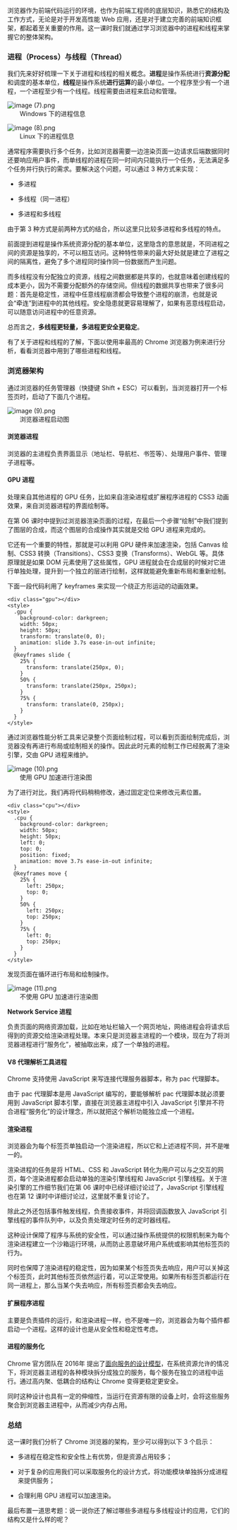 浏览器作为前端代码运行的环境，也作为前端工程师的底层知识，熟悉它的结构及工作方式，无论是对于开发高性能 Web 应用，还是对于建立完善的前端知识框架，都起着至关重要的作用。这一课时我们就通过学习浏览器中的进程和线程来掌握它的整体架构。

### 进程（Process）与线程（Thread）

我们先来好好梳理一下关于进程和线程的相关概念。**进程**是操作系统进行**资源分配**和调度的基本单位，**线程**是操作系统**进行运算**的最小单位。一个程序至少有一个进程，一个进程至少有一个线程。线程需要由进程来启动和管理。

![image (7).png](https://s0.lgstatic.com/i/image/M00/29/11/CgqCHl75yNOASzO5AABzFfz1nN0731.png)  
　　Windows 下的进程信息

![image (8).png](https://s0.lgstatic.com/i/image/M00/29/06/Ciqc1F75yOeAKk_WAABFeE0vWT8953.png)  
　　Linux 下的进程信息

通常程序需要执行多个任务，比如浏览器需要一边渲染页面一边请求后端数据同时还要响应用户事件，而单线程的进程在同一时间内只能执行一个任务，无法满足多个任务并行执行的需求。要解决这个问题，可以通过 3 种方式来实现：

*   多进程
    
*   多线程（同一进程）
    
*   多进程和多线程
    

由于第 3 种方式是前两种方式的结合，所以这里只比较多进程和多线程的特点。

前面提到进程是操作系统资源分配的基本单位，这里隐含的意思就是，不同进程之间的资源是独享的，不可以相互访问。这种特性带来的最大好处就是建立了进程之间的隔离性，避免了多个进程同时操作同一份数据而产生问题。

而多线程没有分配独立的资源，线程之间数据都是共享的，也就意味着创建线程的成本更小，因为不需要分配额外的存储空间。但线程的数据共享也带来了很多问题：首先是稳定性，进程中任意线程崩溃都会导致整个进程的崩溃，也就是说会“牵连”到进程中的其他线程。安全隐患就更容易理解了，如果有恶意线程启动，可以随意访问进程中的任意资源。

总而言之，**多线程更轻量，多进程更安全更稳定**。

有了关于进程和线程的了解，下面以使用率最高的 Chrome 浏览器为例来进行分析，看看浏览器中用到了哪些进程和线程。

### 浏览器架构

通过浏览器的任务管理器（快捷键 Shift + ESC）可以看到，当浏览器打开一个标签页时，启动了下面几个进程。

![image (9).png](https://s0.lgstatic.com/i/image/M00/29/06/Ciqc1F75yPWAcTNpAABoToqDfx4887.png)  
　　浏览器进程启动图

#### 浏览器进程

浏览器的主进程负责界⾯显⽰（地址栏、导航栏、书签等）、处理用户事件、管理⼦进程等。

#### GPU 进程

处理来自其他进程的 GPU 任务，比如来自渲染进程或扩展程序进程的 CSS3 动画效果，来自浏览器进程的界面绘制等。

在第 06 课时中提到过浏览器渲染页面的过程，在最后一个步骤“绘制”中我们提到了图层的合成，而这个图层的合成操作其实就是交给 GPU 进程来完成的。

它还有一个重要的特性，那就是可以利用 GPU 硬件来加速渲染，包括 Canvas 绘制、CSS3 转换（Transitions）、CSS3 变换（Transforms）、WebGL 等。具体原理就是如果 DOM 元素使用了这些属性，GPU 进程就会在合成层的时候对它进行单独处理，提升到一个独立的层进行绘制，这样就能避免重新布局和重新绘制。

下面一段代码利用了 keyframes 来实现一个绕正方形运动的动画效果。

    <div class="gpu"></div>
    <style>
      .gpu {
        background-color: darkgreen;
        width: 50px;
        height: 50px;
        transform: translate(0, 0);
        animation: slide 3.7s ease-in-out infinite;
      }
      @keyframes slide {
        25% {
          transform: translate(250px, 0);
        }
        50% {
          transform: translate(250px, 250px);
        }
        75% {
          transform: translate(0, 250px);
        }
      }
    </style>
    

通过浏览器性能分析工具来记录整个页面绘制过程，可以看到页面绘制完成后，浏览器没有再进行布局或绘制相关的操作。因此此时元素的绘制工作已经脱离了渲染引擎，交由 GPU 进程来维护。

![image (10).png](https://s0.lgstatic.com/i/image/M00/29/12/CgqCHl75yP6AZbcnAABVpE0iXCY958.png)  
　　使用 GPU 加速进行渲染图

为了进行对比，我们再将代码稍稍修改，通过固定定位来修改元素位置。

    <div class="cpu"></div>
    <style>
      .cpu {
        background-color: darkgreen;
        width: 50px;
        height: 50px;
        left: 0;
        top: 0;
        position: fixed;
        animation: move 3.7s ease-in-out infinite;
      }
      @keyframes move {
        25% {
          left: 250px;
          top: 0;
        }
        50% {
          left: 250px;
          top: 250px;
        }
        75% {
          left: 0;
          top: 250px;
        }
      }
    </style>
    

发现页面在循环进行布局和绘制操作。

![image (11).png](https://s0.lgstatic.com/i/image/M00/29/06/Ciqc1F75yQmAeLhpAABTOiBQjDo080.png)  
　　不使用 GPU 加速进行渲染图

**Network Service 进程**

负责⻚⾯的⽹络资源加载，比如在地址栏输入一个网页地址，网络进程会将请求后得到的资源交给渲染进程处理。本来只是浏览器主进程的一个模块，现在为了将浏览器进程进行“服务化”，被抽取出来，成了一个单独的进程。

#### **V8 代理解析工具进程**

Chrome 支持使用 JavaScript 来写连接代理服务器脚本，称为 pac 代理脚本。

由于 pac 代理脚本是用 JavaScript 编写的，要能够解析 pac 代理脚本就必须要用到 JavaScript 脚本引擎，直接在浏览器主进程中引入 JavaScript 引擎并不符合进程“服务化”的设计理念，所以就把这个解析功能独立成一个进程。

#### 渲染进程

浏览器会为每个标签页单独启动一个渲染进程，所以它和上述进程不同，并不是唯一的。

渲染进程的任务是将 HTML、CSS 和 JavaScript 转化为⽤户可以与之交互的网页，每个渲染进程都会启动单独的渲染引擎线程和 JavaScript 引擎线程。关于渲染引擎的工作细节我们在第 06 课时中已经详细讨论过了，JavaScript 引擎线程也在第 12 课时中详细讨论过，这里就不重复讨论了。

除此之外还包括事件触发线程，负责接收事件，并将回调函数放入 JavaScript 引擎线程的事件队列中，以及负责处理定时任务的定时器线程。

这种设计保障了程序与系统的安全性，可以通过操作系统提供的权限机制来为每个渲染进程建立一个沙箱运行环境，从而防止恶意破坏用户系统或影响其他标签页的行为。

同时也保障了渲染进程的稳定性，因为如果某个标签页失去响应，用户可以关掉这个标签页，此时其他标签页依然运行着，可以正常使用。如果所有标签页都运行在同一进程上，那么当某个失去响应，所有标签页都会失去响应。

#### 扩展程序进程

主要是负责插件的运⾏，和渲染进程一样，也不是唯一的，浏览器会为每个插件都启动一个进程。这样的设计也是从安全性和稳定性考虑。

#### 进程的服务化

Chrome 官方团队在 2016年 提出了[面向服务的设计模型](https://docs.google.com/document/d/15I7sQyQo6zsqXVNAlVd520tdGaS8FCicZHrN0yRu-oU/edit#heading=h.cyhu8vkfrzar)，在系统资源允许的情况下，将浏览器主进程的各种模块拆分成独⽴的服务，每个服务在独立的进程中运行。通过高内聚、低耦合的结构让 Chrome 变得更稳定更安全。

同时这种设计也具有一定的伸缩性，当运行在资源有限的设备上时，会将这些服务聚合到浏览器主进程中，从而减少内存占用。

### 总结

这一课时我们分析了 Chrome 浏览器的架构，至少可以得到以下 3 个启示：

*   多进程在稳定性和安全性上有优势，但是资源占用较多；
    
*   对于复杂的应用我们可以采取服务化的设计方式，将功能模块单独拆分成进程来提供服务；
    
*   合理利用 GPU 进程可以加速渲染。
    

最后布置一道思考题：说一说你还了解过哪些多进程与多线程设计的应用，它们的结构又是什么样的呢？